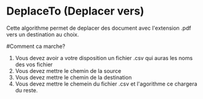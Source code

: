 # DeplaceTo (Deplacer vers)
Cette algorithme permet de deplacer des document avec l'extension .pdf vers un destination au choix.

#Comment ca marche?
1. Vous devez avoir a votre disposition un fichier .csv qui auras les noms des vos fichier
2. Vous devez mettre le chemin de la source
3. Vous devez mettre le chemin de la destination
3. Vous devez mettre le chemein du fichier .csv 
et l'agorithme ce chargera du reste.
